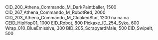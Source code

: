 CID_200_Athena_Commando_M_DarkPaintballer, 1500
CID_267_Athena_Commando_M_RobotRed, 2000
CID_203_Athena_Commando_M_CloakedStar, 1200
na
na
na
CEID_HipHop01, 1000
EID_Robot, 800
Pickaxe_ID_254_Syko, 600
Wrap_010_BlueEmissive, 300
BID_205_ScrapyardMale, 500
EID_SwipeIt, 500
